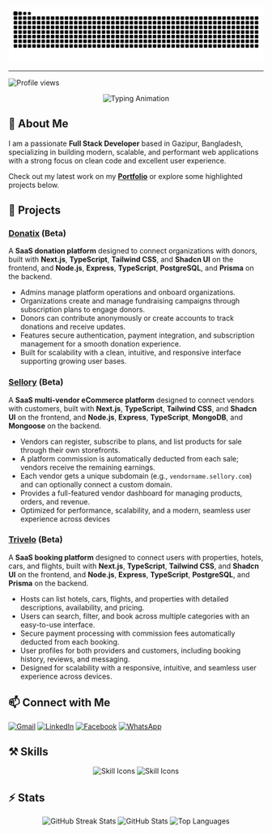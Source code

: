 ![snake contributions](https://raw.githubusercontent.com/iibrahim70/iibrahim70/output/github-contribution-grid-snake.svg)

---

![Profile views](https://komarev.com/ghpvc/?username=iibrahim70&label=Profile%20views&color=0e75b6&style=flat)

<div align="center">
  <img src="https://readme-typing-svg.herokuapp.com/?font=Righteous&size=35&center=true&vCenter=true&width=500&height=70&duration=4000&lines=Hi+There!+👋;+I'm+Ibrahim+Khalil!;" alt="Typing Animation"/>
</div>

## 🔭 About Me

I am a passionate **Full Stack Developer** based in Gazipur, Bangladesh, specializing in building modern, scalable, and performant web applications with a strong focus on clean code and excellent user experience.

Check out my latest work on my [**Portfolio**](https://iibrahim-dev.vercel.app/) or explore some highlighted projects below.

## 🚀 Projects

### [Donatix](https://donatix.vercel.app/) **(Beta)**

A **SaaS donation platform** designed to connect organizations with donors, built with **Next.js**, **TypeScript**, **Tailwind CSS**, and **Shadcn UI** on the frontend, and **Node.js**, **Express**, **TypeScript**, **PostgreSQL**, and **Prisma** on the backend.

- Admins manage platform operations and onboard organizations.
- Organizations create and manage fundraising campaigns through subscription plans to engage donors.
- Donors can contribute anonymously or create accounts to track donations and receive updates.
- Features secure authentication, payment integration, and subscription management for a smooth donation experience.
- Built for scalability with a clean, intuitive, and responsive interface supporting growing user bases.

### [Sellory](https://sellory.vercel.app/) **(Beta)**

A **SaaS multi-vendor eCommerce platform** designed to connect vendors with customers, built with **Next.js**, **TypeScript**, **Tailwind CSS**, and **Shadcn UI** on the frontend, and **Node.js**, **Express**, **TypeScript**, **MongoDB**, and **Mongoose** on the backend.

- Vendors can register, subscribe to plans, and list products for sale through their own storefronts.
- A platform commission is automatically deducted from each sale; vendors receive the remaining earnings.
- Each vendor gets a unique subdomain (e.g., `vendorname.sellory.com`) and can optionally connect a custom domain.
- Provides a full-featured vendor dashboard for managing products, orders, and revenue.
- Optimized for performance, scalability, and a modern, seamless user experience across devices

### [Trivelo](https://trivelo.vercel.app/) **(Beta)**

A **SaaS booking platform** designed to connect users with properties, hotels, cars, and flights, built with **Next.js**, **TypeScript**, **Tailwind CSS**, and **Shadcn UI** on the frontend, and **Node.js**, **Express**, **TypeScript**, **PostgreSQL**, and **Prisma** on the backend.

- Hosts can list hotels, cars, flights, and properties with detailed descriptions, availability, and pricing.
- Users can search, filter, and book across multiple categories with an easy-to-use interface.
- Secure payment processing with commission fees automatically deducted from each booking.
- User profiles for both providers and customers, including booking history, reviews, and messaging.
- Designed for scalability with a responsive, intuitive, and seamless user experience across devices.

## 📫 Connect with Me

[![Gmail](https://img.shields.io/badge/Gmail-D93025?style=for-the-badge&logo=gmail&logoColor=white)](mailto:iibrahiim.dev@gmail.com) [![LinkedIn](https://img.shields.io/badge/LinkedIn-0A66C2?style=for-the-badge&logo=linkedin&logoColor=white)](https://www.linkedin.com/in/iibrahim70) [![Facebook](https://img.shields.io/badge/Facebook-1877F2?style=for-the-badge&logo=facebook&logoColor=white)](https://www.facebook.com/iibrahim70) [![WhatsApp](https://img.shields.io/badge/WhatsApp-25D366?style=for-the-badge&logo=whatsapp&logoColor=white)](https://wa.me/+8801635082880)

## ⚒️ Skills

<div align="center">
  <img src="https://skillicons.dev/icons?i=html,css,bootstrap,tailwind,react,next,redux,firebase,javascript,typescript,nodejs,express" alt="Skill Icons" />
  <img src="https://skillicons.dev/icons?i=mongodb,postgres,prisma,docker,npm,yarn,pnpm,figma,postman,git,github,vscode" alt="Skill Icons" />
</div>

## ⚡ Stats

<div align="center">
  <img src="https://github-readme-streak-stats-salesp07.vercel.app/?user=iibrahim70&count_private=true&theme=react&border_radius=10" alt="GitHub Streak Stats" />
  <img src="https://github-readme-stats-salesp07.vercel.app/api?username=iibrahim70&count_private=true&show_icons=true&theme=react&rank_icon=github&border_radius=10" alt="GitHub Stats" />
  <img src="https://github-readme-stats-salesp07.vercel.app/api/top-langs/?username=iibrahim70&hide=HTML&langs_count=8&layout=compact&theme=react&border_radius=10&size_weight=0.5&count_weight=0.5&exclude_repo=github-readme-stats" alt="Top Languages" />
</div>
